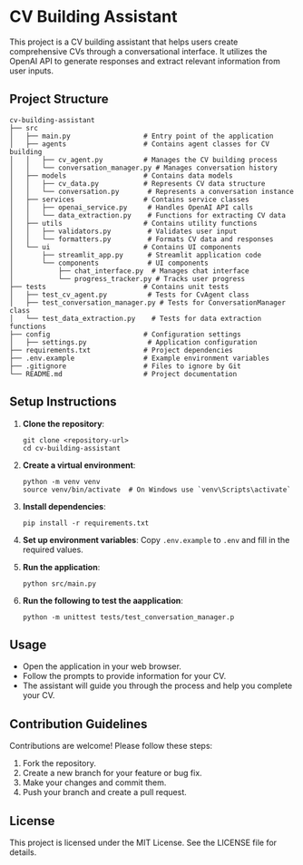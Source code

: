 # CV Building Assistant

This project is a CV building assistant that helps users create comprehensive CVs through a conversational interface. It utilizes the OpenAI API to generate responses and extract relevant information from user inputs.

## Project Structure

```
cv-building-assistant
├── src
│   ├── main.py                  # Entry point of the application
│   ├── agents                   # Contains agent classes for CV building
│   │   ├── cv_agent.py          # Manages the CV building process
│   │   └── conversation_manager.py # Manages conversation history
│   ├── models                   # Contains data models
│   │   ├── cv_data.py           # Represents CV data structure
│   │   └── conversation.py       # Represents a conversation instance
│   ├── services                 # Contains service classes
│   │   ├── openai_service.py     # Handles OpenAI API calls
│   │   └── data_extraction.py    # Functions for extracting CV data
│   ├── utils                    # Contains utility functions
│   │   ├── validators.py         # Validates user input
│   │   └── formatters.py         # Formats CV data and responses
│   └── ui                       # Contains UI components
│       ├── streamlit_app.py      # Streamlit application code
│       └── components            # UI components
│           ├── chat_interface.py  # Manages chat interface
│           └── progress_tracker.py # Tracks user progress
├── tests                        # Contains unit tests
│   ├── test_cv_agent.py          # Tests for CvAgent class
│   ├── test_conversation_manager.py # Tests for ConversationManager class
│   └── test_data_extraction.py    # Tests for data extraction functions
├── config                       # Configuration settings
│   ├── settings.py               # Application configuration
├── requirements.txt             # Project dependencies
├── .env.example                 # Example environment variables
├── .gitignore                   # Files to ignore by Git
└── README.md                    # Project documentation
```

## Setup Instructions

1. **Clone the repository**:
   ```
   git clone <repository-url>
   cd cv-building-assistant
   ```

2. **Create a virtual environment**:
   ```
   python -m venv venv
   source venv/bin/activate  # On Windows use `venv\Scripts\activate`
   ```

3. **Install dependencies**:
   ```
   pip install -r requirements.txt
   ```

4. **Set up environment variables**:
   Copy `.env.example` to `.env` and fill in the required values.

5. **Run the application**:
   ```
   python src/main.py
   ```
6. **Run the following to test the aapplication**:
   ```
   python -m unittest tests/test_conversation_manager.p
   ```

## Usage

- Open the application in your web browser.
- Follow the prompts to provide information for your CV.
- The assistant will guide you through the process and help you complete your CV.

## Contribution Guidelines

Contributions are welcome! Please follow these steps:

1. Fork the repository.
2. Create a new branch for your feature or bug fix.
3. Make your changes and commit them.
4. Push your branch and create a pull request.

## License

This project is licensed under the MIT License. See the LICENSE file for details.